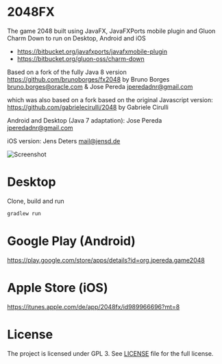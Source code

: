 2048FX
======

The game 2048 built using JavaFX, JavaFXPorts mobile plugin and Gluon Charm Down to run on Desktop, Android and iOS

 - https://bitbucket.org/javafxports/javafxmobile-plugin
 - https://bitbucket.org/gluon-oss/charm-down

Based on a fork of the fully Java 8 version https://github.com/brunoborges/fx2048
by Bruno Borges bruno.borges@oracle.com & Jose Pereda jperedadnr@gmail.com 

which was also based on a fork based on the original Javascript version: https://github.com/gabrielecirulli/2048
by Gabriele Cirulli

Android and Desktop (Java 7 adaptation): Jose Pereda jperedadnr@gmail.com 

iOS version: Jens Deters mail@jensd.de

![Screenshot](https://github.com/jperedadnr/Game2048FX/blob/master/screenshot.jpg)

Desktop
=======

Clone, build and run

```bash
gradlew run
```

Google Play (Android)
=====================

https://play.google.com/store/apps/details?id=org.jpereda.game2048

Apple Store (iOS)
=================

https://itunes.apple.com/de/app/2048fx/id989966696?mt=8

License
===================

The project is licensed under GPL 3. See [LICENSE](https://github.com/jperedadnr/Game2048FX/blob/master/LICENSE)
file for the full license.